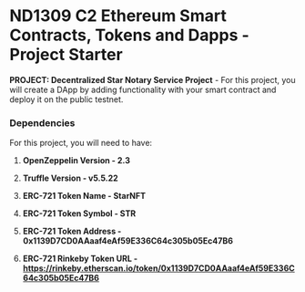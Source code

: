 # ND1309 C2 Ethereum Smart Contracts, Tokens and Dapps - Project Starter 
**PROJECT: Decentralized Star Notary Service Project** - For this project, you will create a DApp by adding functionality with your smart contract and deploy it on the public testnet.

### Dependencies
For this project, you will need to have:
1. **OpenZeppelin Version - 2.3**


2. **Truffle Version - v5.5.22** 


3. **ERC-721 Token Name - StarNFT**


3. **ERC-721 Token Symbol - STR**


4. **ERC-721 Token Address - 0x1139D7CD0AAaaf4eAf59E336C64c305b05Ec47B6**

5. **ERC-721 Rinkeby Token URL - https://rinkeby.etherscan.io/token/0x1139D7CD0AAaaf4eAf59E336C64c305b05Ec47B6**